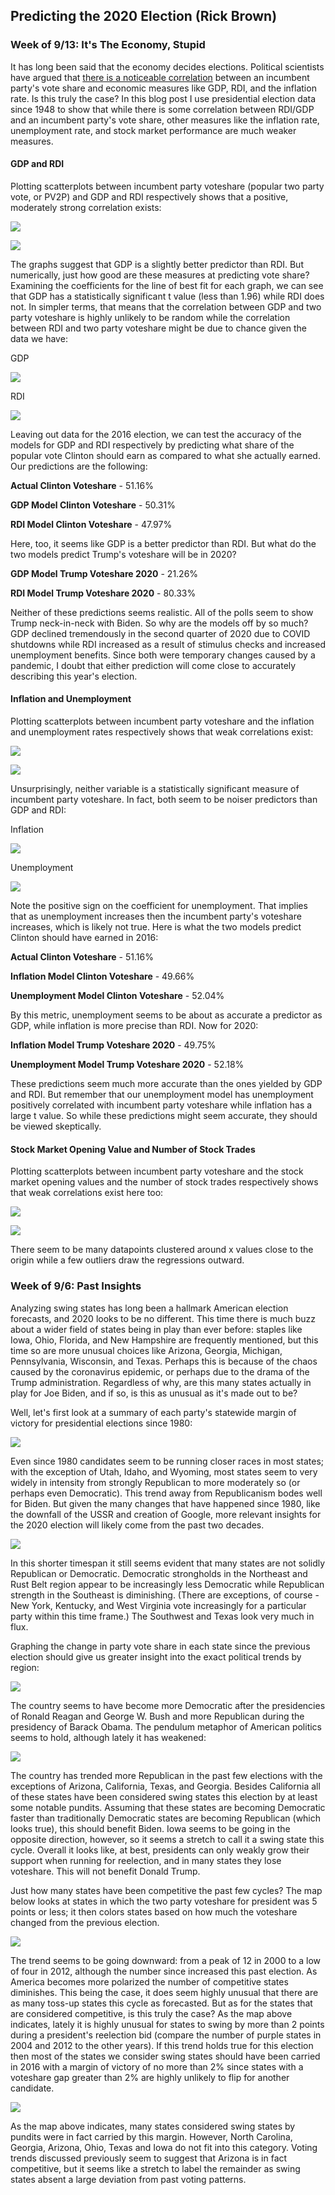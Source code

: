 ## Predicting the 2020 Election (Rick Brown)

### Week of 9/13: It's The Economy, Stupid

It has long been said that the economy decides elections. Political scientists have argued that [there is a noticeable correlation](https://hollis.harvard.edu/primo-explore/fulldisplay?docid=TN_cdi_askewsholts_vlebooks_9781400888740&context=PC&vid=HVD2&search_scope=everything&tab=everything&lang=en_US) between an incumbent party's vote share and economic measures like GDP, RDI, and the inflation rate. Is this truly the case? In this blog post I use presidential election data since 1948 to show that while there is some correlation between RDI/GDP and an incumbent party's vote share, other measures like the inflation rate, unemployment rate, and stock market performance are much weaker measures.

#### GDP and RDI

Plotting scatterplots between incumbent party voteshare (popular two party vote, or PV2P) and GDP and RDI respectively shows that a positive, moderately strong correlation exists:

![](./Images/GDP.png) 

![](./Images/RDI.png)

The graphs suggest that GDP is a slightly better predictor than RDI. But numerically, just how good are these measures at predicting vote share? Examining the coefficients for the line of best fit for each graph, we can see that GDP has a statistically significant t value (less than 1.96) while RDI does not. In simpler terms, that means that the correlation between GDP and two party voteshare is highly unlikely to be random while the correlation between RDI and two party voteshare might be due to chance given the data we have:

GDP

![](./Images/coeffs_gdp.png)

RDI

![](./Images/coeffs_rdi.png)

Leaving out data for the 2016 election, we can test the accuracy of the models for GDP and RDI respectively by predicting what share of the popular vote Clinton should earn as compared to what she actually earned. Our predictions are the following:

**Actual Clinton Voteshare** - 51.16%

**GDP Model Clinton Voteshare** - 50.31%

**RDI Model Clinton Voteshare** - 47.97%

Here, too, it seems like GDP is a better predictor than RDI. But what do the two models predict Trump's voteshare will be in 2020?

**GDP Model Trump Voteshare 2020** - 21.26%

**RDI Model Trump Voteshare 2020** - 80.33%

Neither of these predictions seems realistic. All of the polls seem to show Trump neck-in-neck with Biden. So why are the models off by so much? GDP declined tremendously in the second quarter of 2020 due to COVID shutdowns while RDI increased as a result of stimulus checks and increased unemployment benefits. Since both were temporary changes caused by a pandemic, I doubt that either prediction will come close to accurately describing this year's election.

#### Inflation and Unemployment

Plotting scatterplots between incumbent party voteshare and the inflation and unemployment rates respectively shows that weak correlations exist:

![](./Images/inflation.png) 

![](./Images/unemployment.png)

Unsurprisingly, neither variable is a statistically significant measure of incumbent party voteshare. In fact, both seem to be noiser predictors than GDP and RDI:

Inflation

![](./Images/coeffs_inflation.png) 

Unemployment

![](./Images/coeffs_unemployment.png)

Note the positive sign on the coefficient for unemployment. That implies that as unemployment increases then the incumbent party's voteshare increases, which is likely not true. Here is what the two models predict Clinton should have earned in 2016:

**Actual Clinton Voteshare** - 51.16%

**Inflation Model Clinton Voteshare** - 49.66%

**Unemployment Model Clinton Voteshare** - 52.04%

By this metric, unemployment seems to be about as accurate a predictor as GDP, while inflation is more precise than RDI. Now for 2020:


**Inflation Model Trump Voteshare 2020** - 49.75%

**Unemployment Model Trump Voteshare 2020** - 52.18%

These predictions seem much more accurate than the ones yielded by GDP and RDI. But remember that our unemployment model has unemployment positively correlated with incumbent party voteshare while inflation has a large t value. So while these predictions might seem accurate, they should be viewed skeptically.

#### Stock Market Opening Value and Number of Stock Trades

Plotting scatterplots between incumbent party voteshare and the stock market opening values and the number of stock trades respectively shows that weak correlations exist here too:

![](./Images/inflation.png) 

![](./Images/unemployment.png)

There seem to be many datapoints clustered around x values close to the origin while a few outliers draw the regressions outward.

### Week of 9/6: Past Insights

Analyzing swing states has long been a hallmark American election forecasts, and 2020 looks to be no different. This time there is much buzz about a wider field of states being in play than ever before: staples like Iowa, Ohio, Florida, and New Hampshire are frequently mentioned, but this time so are more unusual choices like Arizona, Georgia, Michigan, Pennsylvania, Wisconsin, and Texas. Perhaps this is because of the chaos caused by the coronavirus epidemic, or perhaps due to the drama of the Trump administration. Regardless of why, are this many states actually in play for Joe Biden, and if so, is this as unusual as it's made out to be?

Well, let's first look at a summary of each party's statewide margin of victory for presidential elections since 1980:

![](./Images/PV_margin_grid_1980.png)

Even since 1980 candidates seem to be running closer races in most states; with the exception of Utah, Idaho, and Wyoming, most states seem to very widely in intensity from strongly Republican to more moderately so (or perhaps even Democratic). This trend away from Republicanism bodes well for Biden. But given the many changes that have happened since 1980, like the downfall of the USSR and creation of Google, more relevant insights for the 2020 election will likely come from the past two decades.

![](./Images/PV_margin_2004.png)

In this shorter timespan it still seems evident that many states are not solidly Republican or Democratic. Democratic strongholds in the Northeast and Rust Belt region appear to be increasingly less Democratic while Republican strength in the Southeast is diminishing. (There are exceptions, of course - New York, Kentucky, and West Virginia vote increasingly for a particular party within this time frame.) The Southwest and Texas look very much in flux.

Graphing the change in party vote share in each state since the previous election should give us greater insight into the exact political trends by region:

![](./Images/PV_partisan_1980.png)

The country seems to have become more Democratic after the presidencies of Ronald Reagan and George W. Bush and more Republican during the presidency of Barack Obama. The pendulum metaphor of American politics seems to hold, although lately it has weakened:

![](./Images/PV_partisan_2004.png)

The country has trended more Republican in the past few elections with the exceptions of Arizona, California, Texas, and Georgia. Besides California all of these states have been considered swing states this election by at least some notable pundits. Assuming that these states are becoming Democratic faster than traditionally Democratic states are becoming Republican (which looks true), this should benefit Biden. Iowa seems to be going in the opposite direction, however, so it seems a stretch to call it a swing state this cycle. Overall it looks like, at best, presidents can only weakly grow their support when running for reelection, and in many states they lose voteshare. This will not benefit Donald Trump.

Just how many states have been competitive the past few cycles? The map below looks at states in which the two party voteshare for president was 5 points or less; it then colors states based on how much the voteshare changed from the previous election.

![](./Images/large_swing.png)

The trend seems to be going downward: from a peak of 12 in 2000 to a low of four in 2012, although the number since increased this past election. As America becomes more polarized the number of competitive states diminishes. This being the case, it does seem highly unusual that there are as many toss-up states this cycle as forecasted. But as for the states that are considered competitive, is this truly the case? As the map above indicates, lately it is highly unusual for states to swing by more than 2 points during a president's reelection bid (compare the number of purple states in 2004 and 2012 to the other years). If this trend holds true for this election then most of the states we consider swing states should have been carried in 2016 with a margin of victory of no more than 2% since states with a voteshare gap greater than 2% are highly unlikely to flip for another candidate.

![](./Images/2016_close.png)

As the map above indicates, many states considered swing states by pundits were in fact carried by this margin. However, North Carolina, Georgia, Arizona, Ohio, Texas and Iowa do not fit into this category. Voting trends discussed previously seem to suggest that Arizona is in fact competitive, but it seems like a stretch to label the remainder as swing states absent a large deviation from past voting patterns.
